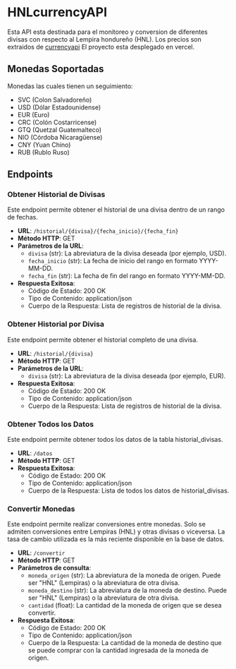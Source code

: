 # HNLcurrencyAPI

Esta API esta destinada para el monitoreo y conversion de diferentes divisas con respecto al Lempira hondureño (HNL).
Los precios son extraidos de [currencyapi](https://app.currencyapi.com/)
El proyecto esta desplegado en vercel.

## Monedas Soportadas

Monedas las cuales tienen un seguimiento:
- SVC (Colon Salvadoreño)
- USD (Dólar Estadounidense)
- EUR (Euro)
- CRC (Colón Costarricense)
- GTQ (Quetzal Guatemalteco)
- NIO (Córdoba Nicaragüense)
- CNY (Yuan Chino)
- RUB (Rublo Ruso)

## Endpoints

### Obtener Historial de Divisas

Este endpoint permite obtener el historial de una divisa dentro de un rango de fechas.

- **URL**: `/historial/{divisa}/{fecha_inicio}/{fecha_fin}`
- **Método HTTP**: GET
- **Parámetros de la URL**:
  - `divisa` (str): La abreviatura de la divisa deseada (por ejemplo, USD).
  - `fecha_inicio` (str): La fecha de inicio del rango en formato YYYY-MM-DD.
  - `fecha_fin` (str): La fecha de fin del rango en formato YYYY-MM-DD.
- **Respuesta Exitosa**:
  - Código de Estado: 200 OK
  - Tipo de Contenido: application/json
  - Cuerpo de la Respuesta: Lista de registros de historial de la divisa.

### Obtener Historial por Divisa

Este endpoint permite obtener el historial completo de una divisa.

- **URL**: `/historial/{divisa}`
- **Método HTTP**: GET
- **Parámetros de la URL**:
  - `divisa` (str): La abreviatura de la divisa deseada (por ejemplo, EUR).
- **Respuesta Exitosa**:
  - Código de Estado: 200 OK
  - Tipo de Contenido: application/json
  - Cuerpo de la Respuesta: Lista de registros de historial de la divisa.

### Obtener Todos los Datos

Este endpoint permite obtener todos los datos de la tabla historial_divisas.

- **URL**: `/datos`
- **Método HTTP**: GET
- **Respuesta Exitosa**:
  - Código de Estado: 200 OK
  - Tipo de Contenido: application/json
  - Cuerpo de la Respuesta: Lista de todos los datos de historial_divisas.

### Convertir Monedas

Este endpoint permite realizar conversiones entre monedas. Solo se admiten conversiones entre Lempiras (HNL) y otras divisas o viceversa. La tasa de cambio utilizada es la más reciente disponible en la base de datos.

- **URL**: `/convertir`
- **Método HTTP**: GET
- **Parámetros de consulta**:
  - `moneda_origen` (str): La abreviatura de la moneda de origen. Puede ser "HNL" (Lempiras) o la abreviatura de otra divisa.
  - `moneda_destino` (str): La abreviatura de la moneda de destino. Puede ser "HNL" (Lempiras) o la abreviatura de otra divisa.
  - `cantidad` (float): La cantidad de la moneda de origen que se desea convertir.
- **Respuesta Exitosa**:
  - Código de Estado: 200 OK
  - Tipo de Contenido: application/json
  - Cuerpo de la Respuesta: La cantidad de la moneda de destino que se puede comprar con la cantidad ingresada de la moneda de origen.